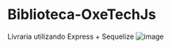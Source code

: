 # Biblioteca-OxeTechJs
Livraria utilizando Express + Sequelize
![image](https://github.com/JardelLazarini/Livraria-OxeTechJs/assets/90012716/f0a64e6d-4ad7-48b0-9803-b7948417f1f0)
